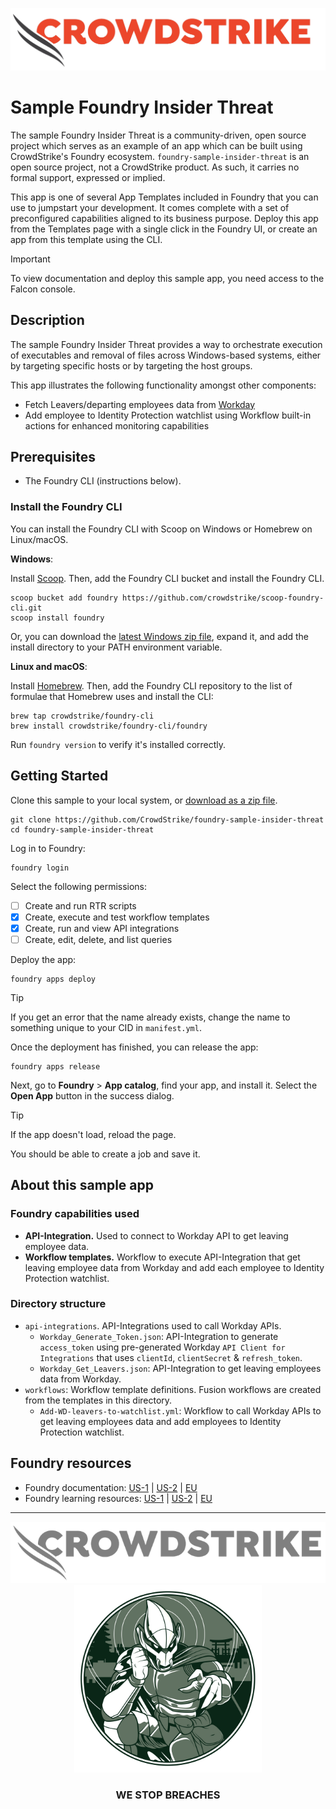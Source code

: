 ![CrowdStrike Falcon](/docs/asset/cs-logo.png?raw=true)

# Sample Foundry Insider Threat

The sample Foundry Insider Threat is a community-driven, open source project which serves as an example of an app which can be built using CrowdStrike's Foundry ecosystem.
`foundry-sample-insider-threat` is an open source project, not a CrowdStrike product. As such, it carries no formal support, expressed or implied.

This app is one of several App Templates included in Foundry that you can use to jumpstart your development. It comes complete with a set of
preconfigured capabilities aligned to its business purpose. Deploy this app from the Templates page with a single click in the Foundry UI, or
create an app from this template using the CLI.

> [!IMPORTANT]  
> To view documentation and deploy this sample app, you need access to the Falcon console.

## Description

The sample Foundry Insider Threat provides a way to orchestrate execution of executables and removal of files
across Windows-based systems, either by targeting specific hosts or by targeting the host groups.

This app illustrates the following functionality amongst other components:
* Fetch Leavers/departing employees data from [Workday](https://www.workday.com/)
* Add employee to Identity Protection watchlist using Workflow built-in actions for enhanced monitoring capabilities


## Prerequisites

* The Foundry CLI (instructions below).

### Install the Foundry CLI

You can install the Foundry CLI with Scoop on Windows or Homebrew on Linux/macOS.

**Windows**:

Install [Scoop](https://scoop.sh/). Then, add the Foundry CLI bucket and install the Foundry CLI.

```shell
scoop bucket add foundry https://github.com/crowdstrike/scoop-foundry-cli.git
scoop install foundry
```

Or, you can download the [latest Windows zip file](https://assets.foundry.crowdstrike.com/cli/latest/foundry_Windows_x86_64.zip), expand it, and add the install directory to your PATH environment variable.

**Linux and macOS**:

Install [Homebrew](https://docs.brew.sh/Installation). Then, add the Foundry CLI repository to the list of formulae that Homebrew uses and install the CLI:

```shell
brew tap crowdstrike/foundry-cli
brew install crowdstrike/foundry-cli/foundry
```

Run `foundry version` to verify it's installed correctly.

## Getting Started

Clone this sample to your local system, or [download as a zip file](https://github.com/CrowdStrike/foundry-sample-insider-threat/archive/refs/heads/main.zip).

```shell
git clone https://github.com/CrowdStrike/foundry-sample-insider-threat
cd foundry-sample-insider-threat
```

Log in to Foundry:

```shell
foundry login
```

Select the following permissions:

- [ ] Create and run RTR scripts
- [x] Create, execute and test workflow templates
- [x] Create, run and view API integrations
- [ ] Create, edit, delete, and list queries

Deploy the app:

```shell
foundry apps deploy
```

> [!TIP]
> If you get an error that the name already exists, change the name to something unique to your CID in `manifest.yml`.

Once the deployment has finished, you can release the app:

```shell
foundry apps release
```

Next, go to **Foundry** > **App catalog**, find your app, and install it. Select the **Open App** button in the success dialog.

> [!TIP]
> If the app doesn't load, reload the page.

You should be able to create a job and save it.

## About this sample app

### Foundry capabilities used

* **API-Integration.** Used to connect to Workday API to get leaving employee data.
* **Workflow templates.** Workflow to execute API-Integration that get leaving employee data from Workday and add each employee to Identity Protection watchlist.


### Directory structure

* `api-integrations`. API-Integrations used to call Workday APIs.
  * `Workday_Generate_Token.json`:  API-Integration to generate `access_token` using pre-generated Workday `API Client for Integrations` that uses `clientId`, `clientSecret` & `refresh_token`.
  * `Workday_Get_Leavers.json`: API-Integration to get leaving employees data from Workday.
* `workflows`: Workflow template definitions. Fusion workflows are created from the templates in this directory.
    * `Add-WD-leavers-to-watchlist.yml`: Workflow to call Workday APIs to get leaving employees data and add employees to Identity Protection watchlist.

## Foundry resources

- Foundry documentation: [US-1](https://falcon.crowdstrike.com/documentation/category/c3d64B8e/falcon-foundry) | [US-2](https://falcon.us-2.crowdstrike.com/documentation/category/c3d64B8e/falcon-foundry) | [EU](https://falcon.eu-1.crowdstrike.com/documentation/category/c3d64B8e/falcon-foundry)
- Foundry learning resources: [US-1](https://falcon.crowdstrike.com/foundry/learn) | [US-2](https://falcon.us-2.crowdstrike.com/foundry/learn) | [EU](https://falcon.eu-1.crowdstrike.com/foundry/learn)

---

<p align="center"><img src="https://raw.githubusercontent.com/CrowdStrike/falconpy/main/docs/asset/cs-logo-footer.png"><BR/><img width="300px" src="https://raw.githubusercontent.com/CrowdStrike/falconpy/main/docs/asset/adversary-goblin-panda.png"></P>
<h3><P align="center">WE STOP BREACHES</P></h3>
